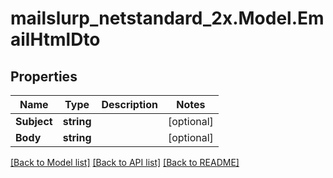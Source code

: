 # mailslurp_netstandard_2x.Model.EmailHtmlDto

## Properties

Name | Type | Description | Notes
------------ | ------------- | ------------- | -------------
**Subject** | **string** |  | [optional] 
**Body** | **string** |  | [optional] 

[[Back to Model list]](../README#documentation-for-models) [[Back to API list]](../README#documentation-for-api-endpoints) [[Back to README]](../README)

